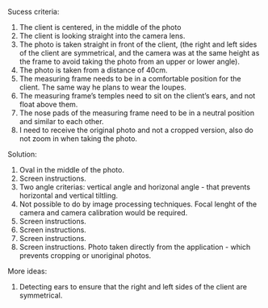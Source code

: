 
Sucess criteria:
1. The client is centered, in the middle of the photo
2. The client is looking straight into the camera lens.
3. The photo is taken straight in front of the client, (the right and left sides of the client are symmetrical, and the camera was at the same height as the frame to avoid taking the photo from an upper or lower angle).
4. The photo is taken from a distance of 40cm.
5. The measuring frame needs to be in a comfortable position for the client. The same way he plans to wear the loupes.
6. The measuring frame’s temples need to sit on the client’s ears, and not float above them.
7. The nose pads of the measuring frame need to be in a neutral position and similar to each other.
8. I need to receive the original photo and not a cropped version, also do not zoom in when taking the photo.

Solution:
1. Oval in the middle of the photo.
2. Screen instructions.
3. Two angle criterias: vertical angle and horizonal angle - that prevents horizontal and vertical tiltling.
4. Not possible to do by image processing techniques. Focal lenght of the camera and camera calibration would be required.
5. Screen instructions.
6. Screen instructions.
7. Screen instructions.
8. Screen instructions. Photo taken directly from the application - which prevents cropping or unoriginal photos.


More ideas:
1. Detecting ears to ensure that the right and left sides of the client are symmetrical.